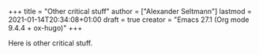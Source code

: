 +++
title = "Other critical stuff"
author = ["Alexander Seltmann"]
lastmod = 2021-01-14T20:34:08+01:00
draft = true
creator = "Emacs 27.1 (Org mode 9.4.4 + ox-hugo)"
+++

Here is other critical stuff.
